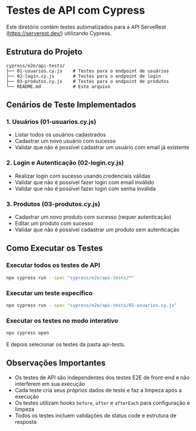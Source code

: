 # Testes de API com Cypress

Este diretório contém testes automatizados para a API ServeRest (https://serverest.dev/) utilizando Cypress.

## Estrutura do Projeto

```
cypress/e2e/api-tests/
├── 01-usuarios.cy.js    # Testes para o endpoint de usuários
├── 02-login.cy.js       # Testes para o endpoint de login
├── 03-produtos.cy.js    # Testes para o endpoint de produtos
└── README.md            # Este arquivo
```

## Cenários de Teste Implementados

### 1. Usuários (01-usuarios.cy.js)
- Listar todos os usuários cadastrados
- Cadastrar um novo usuário com sucesso
- Validar que não é possível cadastrar um usuário com email já existente

### 2. Login e Autenticação (02-login.cy.js)
- Realizar login com sucesso usando credenciais válidas
- Validar que não é possível fazer login com email inválido
- Validar que não é possível fazer login com senha inválida

### 3. Produtos (03-produtos.cy.js)
- Cadastrar um novo produto com sucesso (requer autenticação)
- Editar um produto com sucesso
- Validar que não é possível cadastrar um produto sem autenticação

## Como Executar os Testes

### Executar todos os testes de API
```bash
npx cypress run --spec "cypress/e2e/api-tests/*"
```

### Executar um teste específico
```bash
npx cypress run --spec "cypress/e2e/api-tests/01-usuarios.cy.js"
```

### Executar os testes no modo interativo
```bash
npx cypress open
```
E depois selecionar os testes da pasta api-tests.

## Observações Importantes

- Os testes de API são independentes dos testes E2E de front-end e não interferem em sua execução
- Cada teste cria seus próprios dados de teste e faz a limpeza após a execução
- Os testes utilizam hooks `before`, `after` e `afterEach` para configuração e limpeza
- Todos os testes incluem validações de status code e estrutura de resposta
